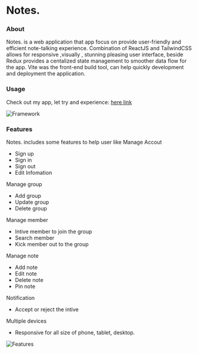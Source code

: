 # Notes.

### About

Notes. is a web application that app focus on provide user-friendly and efficient note-talking experience. Combination of ReactJS and TailwindCSS allows for responsive ,visually , stunning pleasing user interface, beside Redux provides a centalized state management to smoother data flow for the app. Vite was the front-end build tool, can help quickly development and deployment the application.

### Usage 

Check out my app, let try and experience: <a href="https://anoteproject.glitch.me">here link</a>

![Framework](https://user-images.githubusercontent.com/77260252/229301732-dc5aae98-1a92-4b2a-9db4-86e22df6a862.png)


### Features

Notes. includes some features to help user like
  Manage Accout 
  + Sign up
  + Sign in
  + Sign out
  + Edit Infomation
  
  Manage group
  + Add group 
  + Update group
  + Delete group
  
  Manage member
  + Intive member to join the group
  + Search member
  + Kick member out to the group
  
  Manage note 
  + Add note 
  + Edit note
  + Delete note
  + Pin note
  
  Notification 
  + Accept or reject the intive
  
  Multiple devices 
  + Responsive for all size of phone, tablet, desktop.
  
![Features](https://user-images.githubusercontent.com/77260252/229303385-9438785c-0fa5-4436-bdcf-3862662133f6.png)
